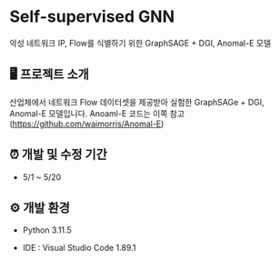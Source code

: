 # Self-supervised GNN
악성 네트워크 IP, Flow를 식별하기 위한 GraphSAGE + DGI, Anomal-E 모델



## 🖥️ 프로젝트 소개
산업체에서 네트워크 Flow 데이터셋을 제공받아 실험한 GraphSAGe + DGI, Anomal-E 모델입니다.
Anoaml-E 코드는 이쪽 참고(<https://github.com/waimorris/Anomal-E>)



## ⏰ 개발 및 수정 기간
* 5/1 ~ 5/20



## ⚙️ 개발 환경
* Python 3.11.5

* IDE : Visual Studio Code 1.89.1

